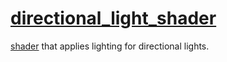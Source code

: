 # [directional_light_shader](directional_light_shader.hpp)

[shader](../../shader.md) that applies lighting for directional lights.